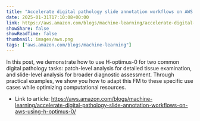 ```yaml
---
title: "Accelerate digital pathology slide annotation workflows on AWS using H-optimus-0"
date: 2025-01-31T17:10:08+00:00
link: https://aws.amazon.com/blogs/machine-learning/accelerate-digital-pathology-slide-annotation-workflows-on-aws-using-h-optimus-0/
showShare: false
showReadTime: false
thumbnail: images/aws.png
tags: ["aws.amazon.com/blogs/machine-learning"]
---
```

In this post, we demonstrate how to use H-optimus-0 for two common digital pathology tasks: patch-level analysis for detailed tissue examination, and slide-level analysis for broader diagnostic assessment. Through practical examples, we show you how to adapt this FM to these specific use cases while optimizing computational resources.

- Link to article: https://aws.amazon.com/blogs/machine-learning/accelerate-digital-pathology-slide-annotation-workflows-on-aws-using-h-optimus-0/